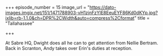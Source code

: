 +++
episode_number = 15
image_url = "https://dato-images.imgix.net/151/1471788903-vH1zjnFzYlE8EeuEYF86Kd0dKYp.jpg?ixlib=rb-1.1.0&ch=DPR%2CWidth&auto=compress%2Cformat"
title = "Tallahassee"

+++

At Sabre HQ, Dwight does all he can to get attention from Nellie Bertram. Back in Scranton, Andy takes over Erin's duties at reception.